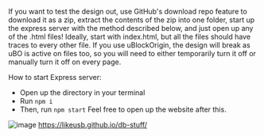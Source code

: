 If you want to test the design out, use GitHub's download repo feature to download it as a zip, extract the contents of the zip into one folder, start up the express server with the method described below, and just open up any of the .html files! Ideally, start with index.html, but all the files should have traces to every other file. 
If you use uBlockOrigin, the design will break as uBO is active on files too, so you will need to either temporarily turn it off or manually turn it off on every page.

How to start Express server:
- Open up the directory in your terminal
- Run `npm i`
- Then, run `npm start`
Feel free to open up the website after this.

![image](https://github.com/user-attachments/assets/a5c4a152-c628-4997-9daf-87d80e8d1bda)
https://likeusb.github.io/db-stuff/

